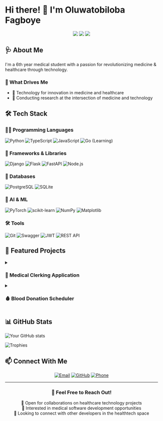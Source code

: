 <!--
**Fagboye/Fagboye** is a ✨ _special_ ✨ repository because its `README.md` (this file) appears on your GitHub profile.

Here are some ideas to get you started:

- 🔭 I’m currently working on ...
- 🌱 I’m currently learning ...
- 👯 I’m looking to collaborate on ...
- 🤔 I’m looking for help with ...
- 💬 Ask me about ...
- 📫 How to reach me: ...
- 😄 Pronouns: ...
- ⚡ Fun fact: ...
-->
# Hi there! 👋 I'm Oluwatobiloba Fagboye

<div align="center">
  <img src="https://img.shields.io/badge/Medical_Student-red?style=for-the-badge"/>
  <img src="https://img.shields.io/badge/Backend_Engineer-Python-blue?style=for-the-badge&logo=python&logoColor=white"/>
  <img src="https://img.shields.io/badge/AI_Enthusiast-Medicine-green?style=for-the-badge&logo=tensorflow&logoColor=white"/>
</div>

## 🩺 About Me

I'm a 6th year medical student with a passion for revolutionizing medicine & healthcare through technology.

### 🌟 What Drives Me

- 🤖 Technology for innovation in medicine and healthcare
- 🔬 Conducting research at the intersection of medicine and technology


## 🛠️ Tech Stack

### 👨‍💻 Programming Languages
![Python](https://img.shields.io/badge/Python-3776AB?style=for-the-badge&logo=python&logoColor=white)
![TypeScript](https://img.shields.io/badge/TypeScript-007ACC?style=for-the-badge&logo=typescript&logoColor=white)
![JavaScript](https://img.shields.io/badge/JavaScript-F7DF1E?style=for-the-badge&logo=javascript&logoColor=black)
![Go](https://img.shields.io/badge/Go-00ADD8?style=for-the-badge&logo=go&logoColor=white) (Learning)

### 🚀 Frameworks & Libraries
![Django](https://img.shields.io/badge/Django-092E20?style=for-the-badge&logo=django&logoColor=white)
![Flask](https://img.shields.io/badge/Flask-000000?style=for-the-badge&logo=flask&logoColor=white)
![FastAPI](https://img.shields.io/badge/FastAPI-009688?style=for-the-badge&logo=fastapi&logoColor=white)
![Node.js](https://img.shields.io/badge/Node.js-339933?style=for-the-badge&logo=nodedotjs&logoColor=white)

### 💾 Databases
![PostgreSQL](https://img.shields.io/badge/PostgreSQL-316192?style=for-the-badge&logo=postgresql&logoColor=white)
![SQLite](https://img.shields.io/badge/SQLite-07405E?style=for-the-badge&logo=sqlite&logoColor=white)

### 🤖 AI & ML
![PyTorch](https://img.shields.io/badge/PyTorch-EE4C2C?style=for-the-badge&logo=pytorch&logoColor=white)
![scikit-learn](https://img.shields.io/badge/scikit--learn-F7931E?style=for-the-badge&logo=scikit-learn&logoColor=white)
![NumPy](https://img.shields.io/badge/Numpy-777BB4?style=for-the-badge&logo=numpy&logoColor=white)
![Matplotlib](https://img.shields.io/badge/Matplotlib-239120?style=for-the-badge&logo=plotly&logoColor=white)

### 🛠️ Tools
![Git](https://img.shields.io/badge/Git-F05032?style=for-the-badge&logo=git&logoColor=white)
![Swagger](https://img.shields.io/badge/Swagger-85EA2D?style=for-the-badge&logo=swagger&logoColor=black)
![JWT](https://img.shields.io/badge/JWT-000000?style=for-the-badge&logo=JSON%20web%20tokens&logoColor=white)
![REST API](https://img.shields.io/badge/REST_API-02569B?style=for-the-badge&logo=rest&logoColor=white)


## 🏥 Featured Projects
<details>
<summary><h3>🏥 Medical Clerking Application</h3></summary>

<p align="left">
    <img src="https://img.shields.io/badge/Django-092E20?style=for-the-badge&logo=django&logoColor=white" alt="Django"/>
    <img src="https://img.shields.io/badge/PostgreSQL-316192?style=for-the-badge&logo=postgresql&logoColor=white" alt="PostgreSQL"/>
    <img src="https://img.shields.io/badge/Swagger-85EA2D?style=for-the-badge&logo=swagger&logoColor=black" alt="Swagger"/>
    <img src="https://img.shields.io/badge/JWT-000000?style=for-the-badge&logo=JSON%20web%20tokens&logoColor=white" alt="JWT"/>
</p>

A digital platform enabling medical students to document and manage patient clerkings efficiently.

**Key Features:**
- 🔐 Secure JWT authentication system
- 📊 PostgreSQL database for robust data management
- 🔄 RESTful APIs with Swagger documentation
- 📱 Mobile integration support
- 🏫 School-based sharing functionality
- 🎙️ Speech-to-text capability for clinical documentation

**Tech Stack:** Django Rest Framework, PostgreSQL, JWT Authentication, Swagger
</details>

<details>
<summary><h3>🩸 Blood Donation Scheduler</h3></summary>

<p align="left">
    <img src="https://img.shields.io/badge/Flask-000000?style=for-the-badge&logo=flask&logoColor=white" alt="Flask"/>
    <img src="https://img.shields.io/badge/SQLite-07405E?style=for-the-badge&logo=sqlite&logoColor=white" alt="SQLite"/>
    <img src="https://img.shields.io/badge/JWT-000000?style=for-the-badge&logo=JSON%20web%20tokens&logoColor=white" alt="JWT"/>
</p>

A Flask-based web application for managing blood donation records and scheduling at Bowen University.

**Key Features:**
- 👤 User authentication system
- 📅 Automated appointment scheduling
- 📱 APIs for donation history management
- 👥 User profile management
- 📊 Donation tracking system

**Tech Stack:** Flask, SQLite, JWT Authentication
</details>

## 📊 GitHub Stats

<!-- GitHub Stats Cards -->
![Your GitHub stats](https://github-readme-stats.vercel.app/api?username=Fagboye&show_icons=true&theme=radical)

<!-- Trophies -->
![Trophies](https://github-profile-trophy.vercel.app/?username=Fagboye&theme=radical&no-frame=false&no-bg=true&margin-w=4)


## 📫 Connect With Me

<div align="center">
  
[![Email](https://img.shields.io/badge/Email-fagboyetobiloba@gmail.com-EA4335?style=for-the-badge&logo=gmail&logoColor=white)](mailto:fagboyetobiloba@gmail.com)
[![GitHub](https://img.shields.io/badge/GitHub-Fagboye-181717?style=for-the-badge&logo=github&logoColor=white)](https://github.com/Fagboye)
[![Phone](https://img.shields.io/badge/Phone-+234_915_788_4251-00897B?style=for-the-badge&logo=whatsapp&logoColor=white)](https://wa.me/+2349157884251)

</div>

---

<div align="center">
  
### 💬 Feel Free to Reach Out!
  
🌟 Open for collaborations on healthcare technology projects  
🏥 Interested in medical software development opportunities  
🤝 Looking to connect with other developers in the healthtech space

</div>
